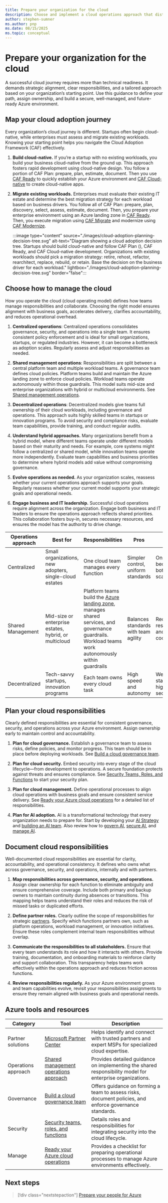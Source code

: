 ```yaml
---
title: Prepare your organization for the cloud
description: Choose and implement a cloud operations approach that distributes Azure responsibilities across your organization. Plan governance, security, and operations teams while selecting centralized, shared, or decentralized models based on organizational size and maturity.
author: stephen-sumner
ms.author: pnp
ms.date: 08/15/2025
ms.topic: conceptual
---
```


# Prepare your organization for the cloud

A successful cloud journey requires more than technical readiness. It demands strategic alignment, clear responsibilities, and a tailored approach based on your organization’s starting point. Use this guidance to define your path, assign ownership, and build a secure, well-managed, and future-ready Azure environment.

## Map your cloud adoption journey

Every organization’s cloud journey is different. Startups often begin cloud-native, while enterprises must assess and migrate existing workloads. Knowing your starting point helps you navigate the Cloud Adoption Framework (CAF) effectively.

1. **Build cloud-native.** If you’re a startup with no existing workloads, you build your business cloud-native from the ground up. This approach fosters rapid development using cloud-native design. You follow a portion of CAF Plan: prepare, plan, estimate, document. Then you use [CAF Ready](/azure/cloud-adoption-framework/ready/azure-setup-guide/organize-resources) to quickly establish your Azure environment and [CAF Cloud-native](/azure/cloud-adoption-framework/innovate/) to create cloud-native apps.

2. **Migrate existing workloads.** Enterprises must evaluate their existing IT estate and determine the best migration strategy for each workload based on business drivers. You follow all of CAF Plan: prepare, plan, discovery, select, assess, estimate, document. Then, you prepare your enterprise environment using an Azure landing zone in [CAF Ready](/azure/cloud-adoption-framework/ready/landing-zone/). Then, you execute migration using [CAF Migrate](/azure/cloud-adoption-framework/migrate/plan-migration) and modernize using [CAF Modernize](/azure/cloud-adoption-framework/modernize/).

    :::image type="content" source="./images/cloud-adoption-planning-decision-tree.svg" alt-text="Diagram showing a cloud adoption decision tree. Startups should build cloud-native and follow CAF Plan (), CAF Ready, and CAF Cloud-native development. Organizations with existing workloads should pick a migration strategy: retire, rehost, refactor, rearchitect, replace, rebuild, or retain. Base the decision on the business driver for each workload." lightbox="./images/cloud-adoption-planning-decision-tree.svg" border="false":::

## Choose how to manage the cloud

How you operate the cloud (cloud operating model) defines how teams manage responsibilities and collaborate. Choosing the right model ensures alignment with business goals, accelerates delivery, clarifies accountability, and reduces operational overhead.

1. **Centralized operations**: Centralized operations consolidates governance, security, and operations into a single team. It ensures consistent policy enforcement and is ideal for small organizations, startups, or regulated industries. However, it can become a bottleneck as adoption scales. Regularly assess and adjust responsibilities as needed.

1. **Shared management operations**: Responsibilities are split between a central platform team and multiple workload teams. A governance team defines cloud policies. Platform teams build and maintain the Azure landing zone to enforce cloud policies. Workload teams operate autonomously within those guardrails. This model suits mid-size and enterprise organizations with hybrid or multicloud environments. See [Shared management operations](./shared-management-operating-model.md).

1. **Decentralized operations**: Decentralized models give teams full ownership of their cloud workloads, including governance and operations. This approach suits highly skilled teams in startups or innovation programs. To avoid security and compliance risks, evaluate team capabilities, provide training, and conduct regular audits.

1. **Understand hybrid approaches.** Many organizations benefit from a hybrid model, where different teams operate under different models based on their maturity and needs. For example, core systems might follow a centralized or shared model, while innovation teams operate more independently. Evaluate team capabilities and business priorities to determine where hybrid models add value without compromising governance.

1. **Evolve operations as needed.** As your organization scales, reassess whether your current operations approach supports your goals. Regularly reassess whether your current model supports your strategic goals and operational needs.

1. **Engage business and IT leadership.** Successful cloud operations require alignment across the organization. Engage both business and IT leaders to ensure the operations approach reflects shared priorities. This collaboration fosters buy-in, secures necessary resources, and ensures the model has the authority to drive change.

| Operations approach | Best for | Responsibilities | Pros | Cons |
|-----------------|----------|------------------|------|------|
| Centralized | Small organizations, new adopters, single-cloud estates | One cloud team manages every function | Simpler control, uniform standards | One team becomes a bottleneck as scale grows |
| Shared Management | Mid-size or enterprise estates, hybrid, or multicloud | Platform teams build the [Azure landing zone](../ready/index.md), manages shared services, and governance guardrails. <br> Workload teams work autonomously within guardrails | Balances standards with team agility | Requires clear responsibilities and strong coordination |
| Decentralized | Tech-savvy startups, innovation programs | Each team owns every cloud task | High speed and autonomy | Weaker standardization, higher risk of security gaps |

## Plan your cloud responsibilities

Clearly defined responsibilities are essential for consistent governance, security, and operations across your Azure environment. Assign ownership early to maintain control and accountability.

1. **Plan for cloud governance.** Establish a governance team to assess risks, define policies, and monitor progress. This team should be in place before deploying workloads. See [Build a cloud governance team](/azure/cloud-adoption-framework/govern/build-cloud-governance-team).

2. **Plan for cloud security.** Embed security into every stage of the cloud lifecycle—from development to operations. A secure foundation protects against threats and ensures compliance. See [Security Teams, Roles, and Functions](/azure/cloud-adoption-framework/secure/teams-roles) to start your security plan.

3. **Plan for cloud management.** Define operational processes to align cloud operations with business goals and ensure consistent service delivery. See [Ready your Azure cloud operations](/azure/cloud-adoption-framework/manage/ready) for a detailed list of responsibilities.

4. **Plan for AI adoption.** AI is a transformational technology that every organization needs to prepare for. Start by developing your [AI Strategy](/azure/cloud-adoption-framework/scenarios/ai/strategy) and [building an AI team](/azure/cloud-adoption-framework/scenarios/ai/center-of-excellence). Also review how to [govern AI](/azure/cloud-adoption-framework/scenarios/ai/govern), [secure AI](/azure/cloud-adoption-framework/scenarios/ai/secure), and [manage AI](/azure/cloud-adoption-framework/scenarios/ai/manage).

## Document cloud responsibilities

Well-documented cloud responsibilities are essential for clarity, accountability, and operational consistency. It defines who owns what across governance, security, and operations, internally and with partners.

1. **Map responsibilities across governance, security, and operations.** Assign clear ownership for each function to eliminate ambiguity and ensure comprehensive coverage. Include both primary and backup owners to maintain continuity during absences or transitions. This mapping helps teams understand their roles and reduces the risk of missed tasks or duplicated efforts.

2. **Define partner roles.** Clearly outline the scope of responsibilities for strategic [partners](https://partner.microsoft.com/partnership/find-a-partner). Specify which functions partners own, such as platform operations, workload management, or innovation initiatives. Ensure these roles complement internal team responsibilities without overlap.

3. **Communicate the responsibilities to all stakeholders.** Ensure that every team understands its role and how it interacts with others. Provide training, documentation, and onboarding materials to reinforce clarity and support collaboration. This transparency helps teams work effectively within the operations approach and reduces friction across functions.

4. **Review responsibilities regularly.** As your Azure environment grows and team capabilities evolve, revisit your responsibilities assignments to ensure they remain aligned with business goals and operational needs.

## Azure tools and resources

| Category | Tool | Description |
|----------|------|-------------|
| Partner solutions | [Microsoft Partner Center](https://partner.microsoft.com/partnership/find-a-partner) | Helps identify and connect with trusted partners and expert MSPs for specialized cloud expertise. |
| Operations approach | [Shared management operations approach](./shared-management-operating-model.md) | Provides detailed guidance on implementing the shared responsibility model for enterprise organizations. |
| Governance | [Build a cloud governance team](/azure/cloud-adoption-framework/govern/build-cloud-governance-team) | Offers guidance on forming a team to assess risks, document policies, and enforce governance standards. |
| Security | [Security teams, roles, and functions](/azure/cloud-adoption-framework/secure/teams-roles) | Details roles and responsibilities for integrating security into the cloud lifecycle. |
| Manage | [Ready your Azure cloud operations](/azure/cloud-adoption-framework/manage/ready) | Provides a checklist for preparing operational processes to manage Azure environments effectively. |

## Next steps

> [!div class="nextstepaction"]
> [Prepare your people for Azure](./prepare-people-for-cloud.md)